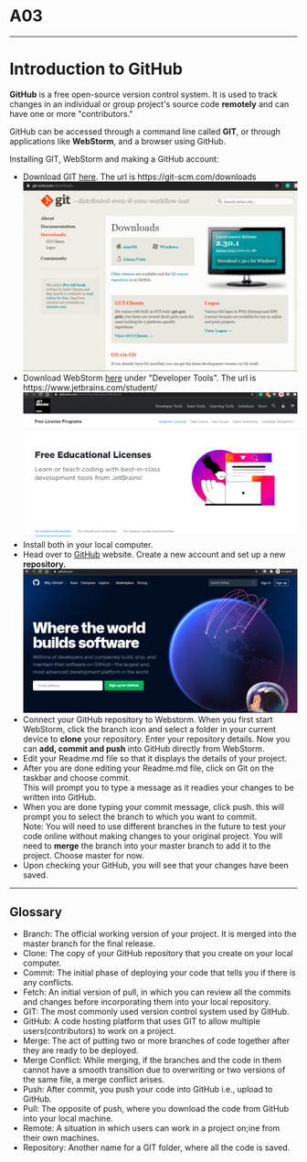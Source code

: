 # A03
<hr>
<h1> Introduction to GitHub </h1>
<strong>GitHub</strong> is a free open-source version control 
system. It is used to track changes in an individual or 
group project's source code <strong>remotely</strong> and can have one or more 
"contributors."

GitHub can be accessed through a command line called <strong>GIT</strong>, or through 
applications like <strong>WebStorm</strong>, and a browser using GitHub.

Installing GIT, WebStorm and making a GitHub account:
<ul>
    <li>Download GIT <a href = "https://git-scm.com/downloads"> here</a>.
        The url is https://git-scm.com/downloads</li>
        <img src="./pictures/gitDownload.png" alt="Download page for GIT">
    <li>Download WebStorm <a href="https://www.jetbrains.com/student/">here</a> under "Developer Tools".
        The url is https://www.jetbrains.com/student/</li>
        <img src="./pictures/wsDownload.png" alt="Download page for WS">
    <li>Install both in your local computer.</li>
    <li>Head over to <a href="https://github.com/join">GitHub</a> website. Create a new account and set up a new 
        <strong>repository.</strong></li>
        <img src="./pictures/ghSignup.png" alt="Home page for GitHub"> 
    <li>Connect your GitHub repository to Webstorm. When you first start WebStorm, click the branch icon and select a folder
        in your current device to <strong>clone</strong> your repository. Enter your repository details. 
        Now you can <strong>add, commit and push</strong> into GitHub directly from WebStorm.</li>
    <li>Edit your Readme.md file so that it displays the details of your project.</li>
    <li>After you are done editing your Readme.md file, click on Git on the taskbar and choose commit.
        <br>This will prompt you to type a message as it readies your changes to be written into GitHub.</li>
    <li>When you are done typing your commit message, click push. this will prompt you to select the branch
        to which you want to commit.
        <br>Note: You will need to use different branches in the future to test your code online 
            without making changes to your original project. 
            You will need to <strong>merge</strong> the branch into your master branch to add it to the project.
            Choose master for now.</li>
    <li>Upon checking your GitHub, you will see that your changes have been saved.</li>
</ul>
<hr>
<h2>Glossary</h2>
<ul>
    <li>Branch: The official working version of your project. It is merged into the master branch for the final release.</li>
    <li>Clone: The copy of your GitHub repository that you create on your local computer.</li>
    <li>Commit: The initial phase of deploying your code that tells you if there is any conflicts.</li>
    <li>Fetch: An initial version of pull, in which you can review all the commits and changes before incorporating them into your local repository.</li>
    <li>GIT: The most commonly used version control system used by GitHub.</li>
    <li>GitHub: A code hosting platform that uses GIT to allow multiple users(contributors) to work on a project.</li>
    <li>Merge: The act of putting two or more branches of code together after they are ready to be deployed.</li>
    <li>Merge Conflict: While merging, if the branches and the code in them cannot have a smooth transition due to overwriting or two versions of the same file, a merge conflict arises.</li>
    <li>Push: After commit, you push your code into GitHub i.e., upload to GitHub.</li>
    <li>Pull: The opposite of push, where you download the code from GitHub into your local machine.</li>
    <li>Remote: A situation in which users can work in a project on;ine from their own machines.</li>
    <li>Repository: Another name for a GIT folder, where all the code is saved.</li>
</ul>
